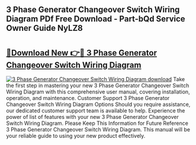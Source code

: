 ## 3 Phase Generator Changeover Switch Wiring Diagram PDf Free Download - Part-bQd Service Owner Guide NyLZ8

# <h2><a href="http://dfmlpnp.blite.top/?on=3+Phase+Generator+Changeover+Switch+Wiring+Diagram">🔗Download New 👉🔴 3 Phase Generator Changeover Switch Wiring Diagram</a></h2>

[![3 Phase Generator Changeover Switch Wiring Diagram download](https://i.imgur.com/lujVjoI.png)](http://dfmlpnp.blite.top/?on=3+Phase+Generator+Changeover+Switch+Wiring+Diagram)
Take the first step in mastering your new 3 Phase Generator Changeover Switch Wiring Diagram with this comprehensive user manual, covering installation, operation, and maintenance. Customer Support 3 Phase Generator Changeover Switch Wiring Diagram Options Should you require assistance, our dedicated customer support team is available to help. Experience the power of list of features with your new 3 Phase Generator Changeover Switch Wiring Diagram. Please Keep This Information for Future Reference 3 Phase Generator Changeover Switch Wiring Diagram. This manual will be your reliable guide to using your new product effectively.
